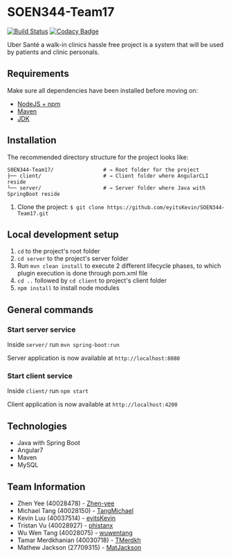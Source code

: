 # SOEN344-Team17
[![Build Status](https://travis-ci.com/eyitsKevin/SOEN344-Team17.svg?token=7vgmUm6UsL1MSWiHzMsy&branch=master)](https://travis-ci.com/eyitsKevin/SOEN344-Team17)
[![Codacy Badge](https://api.codacy.com/project/badge/Grade/1bd9b8dc141847e7a5664f49f9192ad9)](https://www.codacy.com?utm_source=github.com&amp;utm_medium=referral&amp;utm_content=eyitsKevin/SOEN344-Team17&amp;utm_campaign=Badge_Grade)

Uber Santé a walk-in clinics hassle free project is a system that will be used by patients and clinic personals.


## Requirements

Make sure all dependencies have been installed before moving on:

* [NodeJS + npm](https://nodejs.org/en/)
* [Maven](https://maven.apache.org/download.cgi) 
* [JDK](https://www.oracle.com/technetwork/java/javase/downloads/jdk10-downloads-4416644.html)

## Installation

The recommended directory structure for the project looks like:
```shell
S0EN344-Team17/                # → Root folder for the project
├── client/                    # → Client folder where AngularCLI reside
└── server/                    # → Server folder where Java with SpringBoot reside
```

1. Clone the project: `$ git clone https://github.com/eyitsKevin/SOEN344-Team17.git`

## Local development setup

1. `cd` to the project's root folder
2. `cd server` to the project's server folder
3. Run `mvn clean install`  to execute 2 different lifecycle phases, to which plugin execution is done through pom.xml file
4. `cd ..` followed by `cd client` to project's client folder
5. `npm install` to install node modules

## General commands

### Start server service
Inside `server/` run `mvn spring-boot:run`

Server application is now available at `http://localhost:8080`

### Start client service
Inside `client/` run `npm start`

Client application is now available at `http://localhost:4200`

## Technologies
* Java with Spring Boot
* Angular7
* Maven
* MySQL

## Team Information
- Zhen Yee (40028478) - [Zhen-yee](https://github.com/Zhen-Yee)
- Michael Tang (40028150) - [TangMichael](https://github.com/TangMichael)
- Kevin Luu (40037514) - [eyitsKevin](https://github.com/eyitsKevin)
- Tristan Vu (40028927) - [phistanx](https://github.com/phistanx)
- Wu Wen Tang (40028075) - [wuwentang](https://github.com/wuwentang)
- Tamar Merdkhanian (40030718) - [TMerdkh](https://github.com/legendoftamar)
- Mathew Jackson (27709315) - [MatJackson](https://github.com/MatJackson)
